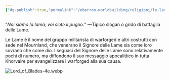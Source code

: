 ```yaml
---
{"dg-publish":true,"permalink":"/eberron-worldbuilding/religioni/le-lame/","tags":["Warforged"],"noteIcon":"3"}
---
```



"_Noi siamo la lama; voi siete il pugno._" 
—Tipico slogan o grido di battaglia delle Lame. 

Le Lame è il nome del gruppo militarista di warforged e altri costrutti con sede nel Mournland, che venerano il Signore delle Lame sia come loro sovrano che come dio. I seguaci del Signore delle Lame sono relativamente pochi di numero, ma diffondono il suo messaggio apocalittico in tutta Khorvaire per evangelizzare i warforged alla sua causa.

![Lord_of_Blades-4e.webp](/img/user/Assets/Lord_of_Blades-4e.webp)